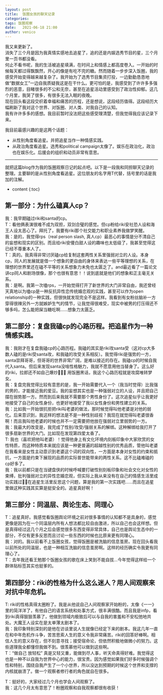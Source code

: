 ```yaml
---
layout: post
title:  饭圈女孩的聊天记录
categories: 
tags: 饭圈观察 
date:   2021-06-18 21:00
author: venico
---
```


我又来更新了。   
消失了三个月是因为我真情实感地去追星了，追的还是内娱选秀节目的星，三个月里一页书都没看。  
何止不看书呢，我的生活被追星填满，在时间上和情感上都高度卷入。一开始的时候每天都过得飘飘然，开心的像是有吃不完的糖。然而随着一步步深入饭圈，我的感受开始变得越来越复杂了。我开始为了选秀节目集资打投，一边勤勤恳恳地做“数据女工”一边自我质疑我这是在干什么。更可怕的是，我感受到了许许多多强烈的恶意，目睹很多的不公和无奈，甚至在追星活动里感受到了政治性抑郁。这几个月里，我哭了很多，有很多无法入眠的夜晚。   
现在回头看这段交织着幸福和痛苦的历程，还是想说，这段经历值得。这段经历大幅刷新了我对这个世界、对饭圈、对人类、对我自己的认知。   
我有许许多多的感想。我目前暂时没法把这些感受理清楚，但我觉得我应该记录下来。  

我目前最感兴趣的是这两个话题：  
* 从性别角度看追星。并把追星当作一种情感实践。   
* 从政治角度看追星。选秀和political campaign太像了。娱乐在政治化，政治也在娱乐化。后援会的组织和动员非常有意思。   

**** 
就把这篇blog作为我的饭圈观察日记的起点吧。以下是一段我和同担聊天记录的整理。主要聊的是从性别角度看追星。这位朋友的名字用T代替，括号里的话是我加的注解。   

* content
{:toc}

## 第一部分：为什么磕真人cp？  
我：我早期磕过riki和santa的cp。  
T：看他俩表演很难不成为双担，双剑合璧的感觉。但cp粉给riki安社恐人设和海王人设太恶心了。拜托了，我要有riki那个社交能力和职业素养我做梦笑醒。   
我：是的，我觉得rps（real person slash, 真人cp）最恶心的事情是分不清自己的妄想和现实的区别。而且给riki安傻白甜人设的趣味也太低级了，我甚至觉得这已经不尊重本人了。  
T：真的。我真得非常讨厌磕cp给复制这套两性关系里强弱对立的人设。本身cp，同人的发展就是借一个想象的更自由的身体来表达一些平等理想的关系，在理想的世界里还在磕不平等的关系想象力未免也太匮乏了。and最近看了一篇论文讲cp同人和剧场很像，那个也很有意思！！说到底就是他们的想象和正主毫无关系。  
我：是啊。我第一次嗑rps，一开始觉得打开了新世界的大门非常自由，我还曾经天真地以为嗑cp是一种反抗异性恋传统婚恋观的实践，甚至可以作为open relationship的一种实践，但很快就发现完全不是这样。我看到有女粉丝脑补一方穿得很辣另外一方就嫉妒生气的情节，让我觉得很难受，现实中被男的打压得还不够多吗，怎么能把屎当糖吃啊……想象力太匮乏。  

## 第二部分：复盘我磕cp的心路历程。把追星作为一种情感实践。
我：我刚才在复盘我磕cp的心路历程。我磕的其实是riki攻santa受（这对cp大多数人磕的是riki受santa攻，和我磕的攻受关系相反）。我觉得riki是强势的一方，santa崇拜哥哥，但哥哥的世界非常广阔，是难以接近的存在。我磕cp的时候自我代入santa。但后来发现santa没啥性格魅力，我就不愿意用他当替身了。这么好的riki，拉郎还不如自己爆炒🚬🚬🚬 用饭圈黑话，我这个心路历程就是攻腐唯转梦女。    
我：复盘完我觉得比较有意思的是，我一开始需要代入一个（我当时觉得）比我强的男的，才能接近我的爱豆。我的妄想其实也是一种强弱对立的人设，并且把自己摆在弱势那一方。然而到后来我就不需要那个男性身份了。这次追星似乎让我更好地接受了自己的女性身份，也更好地接受了我以女性身份和男性建立的关系。  
我：比如我一开始很抗拒把riki叫老婆的做法，那时候觉得叫他老婆是对他的弱化。后来意识到，我这样的想法是不是一种性别歧视？我现在就觉得叫老婆很香啊！而且我叫他老婆的时候也并不一定需要把他放在强弱对立里弱势的一方。  
我：我最大的改变是，我完成了性别/攻受/强弱关系的解绑。这种解绑给我打开了很多扇新世界的大门。比如现在发现第四爱太香了。  
T: 我也（喜欢把他叫老婆）！觉得他身上有文化环境内刻板印象中大家欣赏的女性特质，而这种特质本来就应该是一种更普遍的超越性别的优秀品质，管他叫老婆在我看来是女性主动意识到老婆这个词的双向性，一方面是本身对女性的约束和抵抗，一方面是约束下展现的品质的实际普世能带来的两性关系。这不比磕难磕的cp好多了。  
我：我以前都只是在当键盘侠的时候呼喊要打破性别刻板印象和社会文化对女性的束缚，批判强弱对立的异性恋婚恋观，但实际上我从来没有在自己的情感生活里成功实践过🧎‍♀️在追星生活里反思这个问题，算是我的第一次实践吧……而且在追星里做这种实践其实算是挺安全的。追星真好啊！  

## 第三部分：同温层、舆论生态、同理心
T：追星真好。我感觉看饭圈舆论环境之前对很多事情的认知都不是具身的，感觉更像是因为在一个同温层内所有人想法都比较自由激进，所以自己也会这样想。但是真得经过这几个月之后会感觉很多东西变得非常具体，自己也是舆论生态中的一部分，不仅有更多反思而且讨论一些东西的时候也比原来更有同理心。  
我：对的。我以前看不上饭圈女孩，觉得饭圈是被洗脑的信息茧房。现在回头看我以前所处的同温层，也是一种相互洗脑的信息茧房啊。这样的经历确实令我更有同理心了。  
T：去年我还看王勉那个饭圈女孩的歌在床上笑到不能自拔...今年觉得这样给一个群体贴标签其实也挺爹的。  

## 第四部分：riki的性格为什么这么迷人？用人间观察来对抗中年危机。
T: riki的性格真得太圈粉了。我是从他说自己人间观察家开始粉的，太像《一一》里的简洋洋了，有他自己的语言系统和处事方式，很丰满很酷。而且我是infp，看到riki真得狠狠羡慕了，他做到领域内极致后可以与自我的害羞和不安松弛地共处。大魔王人设实在是太单薄太剧本了。  
我：我印象特别深刻的是他在访谈里说人生就像已经定下来的剧本。我这几年一直在和中年危机作斗争，苦苦思索人生的意义令我非常痛苦。riki的回答好棒啊。相信人生的意义存在，但不刻意寻找；接受宿命论，但依然积极地做微小的努力。这些道理我全都懂但我做不到。很羡慕他可以做到这些啊。  
T：“做自己 放轻松” 真是又轻又重，能做到尽人事，听天命真得好难。我觉得这也是一种不以自我为世界中心的能力，很宝贵。因为感觉如果我们好多时候强调个性和特别，围绕自我产生了一个小世界，所以没达到预期的时候这个世界和支撑的内核就崩溃了。做一个观察者修行者的角色就自在很多。  

T：挺好的，大家经过几个月也学会人间观察了。  
我：这几个月太有意思了！粉圈观察和自我观察都很有收获！